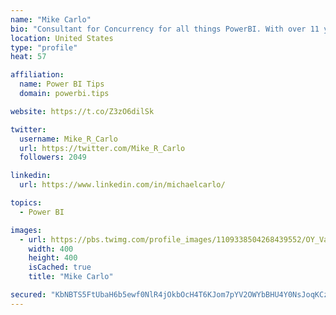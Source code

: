 ```yaml
---
name: "Mike Carlo"
bio: "Consultant for Concurrency for all things PowerBI. With over 11 years of data experience I'm making waves by deploying PowerBI into local Milwaukee Companies."
location: United States
type: "profile"
heat: 57

affiliation:
  name: Power BI Tips
  domain: powerbi.tips

website: https://t.co/Z3zO6dilSk

twitter:
  username: Mike_R_Carlo
  url: https://twitter.com/Mike_R_Carlo
  followers: 2049

linkedin:
  url: https://www.linkedin.com/in/michaelcarlo/

topics:
  - Power BI

images:
  - url: https://pbs.twimg.com/profile_images/1109338504268439552/OY_Va867_400x400.jpg
    width: 400
    height: 400
    isCached: true
    title: "Mike Carlo"

secured: "KbNBTS5FtUbaH6b5ewf0NlR4jOkbOcH4T6KJom7pYV2OWYbBHU4Y0NsJoqKCz10haFrrVhT4DTsim3/mlT4g60J3jAiAlIka8fHaIIkCVNnTpzfiEpecJsDJUXUjQ4rAub1EmHzWXwmEF/lSCfOdhYAK5z0Eq/wnUSTLzHMVccfuDVhJM7BmfUIGDnkh3TRLQl3CoZfbfWkUptqKc6O/I/9asYnc4HiIazjyrIQxbc7X9k2Ox0VCRlYLug5WFAv7u6AtwhMhiBgmpMJncKoNF0Hv0hcPV6yXaG+1bs5tq8IdYnSUYDs7XkXvOSw0vJNzM1fn6fUV6dISt6IJKTVkaXvY+gnOFc9xeCGGceBZEI0hgL0zWx1qkCmhbbPFPjQKW7PD3l53uWWzNsu6jfaw7Wbzi+2EMQeS7SrAk98Jdt4=;NBGdKYMmiGAxRWRcb3DzIw=="
---
```


